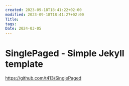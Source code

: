 ```yaml
---
created: 2023-09-18T18:41:22+02:00
modified: 2023-09-18T18:41:27+02:00
Title: 
tags: 
Date: 2024-03-05
---
```


# 
# SinglePaged - Simple Jekyll template

https://github.com/t413/SinglePaged
